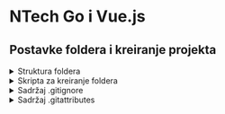 # NTech Go i Vue.js

## Postavke foldera i kreiranje projekta

<details>
<summary>Struktura foldera</summary>

```bash
NTech/
│
├── backend/               # Go server i logika
│   ├── main.go            # Glavni Go fajl
│   ├── handlers/          # HTTP handleri (rute)
│   ├── models/            # Modeli za bazu podataka
│   ├── database/          # Povezivanje sa bazom
│   └── config/            # Konfiguracija (npr. SQLite putanja)
│
├── frontend/              # Vue.js frontend aplikacija
│   ├── public/            # Public fajlovi (index.html, slike, itd.)
│   ├── src/               # Vue.js izvorni kod
│   │   ├── components/    # Vue komponente
│   │   ├── views/         # Različite stranice ili prikazi
│   │   └── App.vue        # Glavna Vue komponenta
│   └── package.json       # Node.js zavisnosti
│
└── .gitignore             # Git ignoriše fajlove
```
</details>

<details>
<summary>Skripta za kreiranje foldera</summary>

```bash
# Kreiranje foldera
mkdir -p backend/{handlers,models,database,config}
mkdir -p frontend/public
mkdir -p frontend/src/{components,views}

# Kreiranje fajlova
touch backend/main.go
touch frontend/src/App.vue
touch frontend/package.json

echo "Struktura projekta NTech je uspešno kreirana!"
```

</details>

<details>
<summary>Sadržaj .gitignore</summary>

```bash
# Go build fajlovi
/backend/NTech
/backend/NTech.exe
/backend/*.out
/backend/*.exe
/backend/*.test
/backend/*.o
/backend/*.a

# Keš fajlovi i privremeni fajlovi
/backend/tmp/
/backend/*.log
/backend/*.tmp

# SQLite baza i privremeni fajlovi
/backend/database/*.db
/backend/database/*.db-shm
/backend/database/*.db-wal

# Node.js i Vue build foldere
/frontend/node_modules/
/frontend/dist/
/frontend/.vite/

# IDE/editor konfiguracije i sistemski fajlovi
.vscode/
.idea/
*.swp
.DS_Store
Thumbs.db
```

</details>

<details>
<summary>Sadržaj .gitattributes</summary>

```bash
# Osnovno EOL podešavanje – koristi LF za sve fajlove (Unix-style)
* text=auto eol=lf

# Go fajlovi
*.go text diff=go

# Vue i JS fajlovi
*.vue text
*.js   text
*.ts   text
*.json text
*.css  text
*.html text

# Node fajlovi koji su binarni ili mašinski generisani
package-lock.json text

# SQLite fajlovi – binarni
*.db binary
*.db-shm binary
*.db-wal binary

# Images – binarni
*.png binary
*.jpg binary
*.jpeg binary
*.gif binary
*.svg text

# Ignore compiled binaries
*.exe binary
*.out binary
```

</details>
